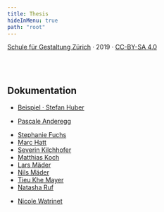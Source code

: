 ```yaml
---
title: Thesis
hideInMenu: true
path: "root"
---
```




<div class="column__text">


[Schule für Gestaltung Zürich](https://sfgz.ch/) · 2019 · [CC-BY-SA 4.0](https://creativecommons.org/licenses/by-sa/4.0/)


<br />
<br />


## Dokumentation

* [Beispiel · Stefan Huber](/posts/2020/example/)


* [Pascale Anderegg](/posts/2020/pascale/)
<!-- * [Marius Becker](/posts/2020/marius/) -->
* [Stephanie Fuchs](/posts/2020/steffi/)
* [Marc Hatt](/posts/2020/marc/)
* [Severin Kilchhofer](/posts/2020/severin/)
* [Matthias Koch](/posts/2020/matthias/)
* [Lars Mäder](/posts/2020/lars/)
* [Nils Mäder](/posts/2020/nils/)
* [Tieu Khe Mayer](/posts/2020/tieukhe/)
* [Natasha Ruf](/posts/2020/natasha/)
<!-- * [Wolfgang Schoeck](/posts/2020/wolfgang/) -->
* [Nicole Watrinet](/posts/2020/nicole/)


</div>

